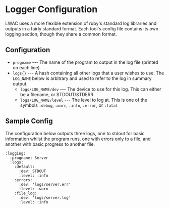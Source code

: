 Logger Configuration
====================
LWAC uses a more flexible extension of ruby's standard log libraries and outputs in a fairly standard format.  Each tool's config file contains its own logging section, though they share a common format.

Configuration 
-------------

 * `progname`                   --- The name of the program to output in the log file (printed on each line)
 * `logs{}`                     --- A hash containing all other logs that a user wishes to use.  The `LOG_NAME` below is arbitrary and used to refer to the log in summary output.
    * `logs/LOG_NAME/dev`       --- The device to use for this log.  This can either be a filename, or STDOUT/STDERR.
     * `logs/LOG_NAME/level`    --- The level to log at.  This is one of the symbols `:debug`, `:warn`, `:info`, `:error`, or `:fatal`


Sample Config
-------------
The configuration below outputs three logs, one to stdout for basic information whilst the program runs, one with errors only to a file, and another with basic progress to another file.

    :logging:
      :progname: Server
      :logs:
        :default:
          :dev: STDOUT
          :level: :info
        :errors:
          :dev: 'logs/server.err'
          :level: :warn                                              
        :file_log:
          :dev: 'logs/server.log'
          :level: :info

